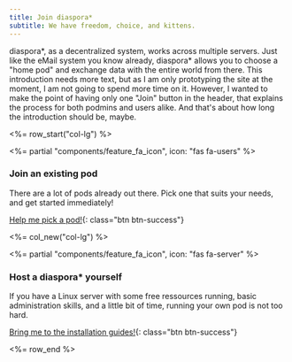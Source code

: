 ```yaml
---
title: Join diaspora*
subtitle: We have freedom, choice, and kittens.
---
```


diaspora\*, as a decentralized system, works across multiple servers. Just like the eMail system you know already, diaspora\* allows you to choose a "home pod" and exchange data with the entire world from there. This introduction needs more text, but as I am only prototyping the site at the moment, I am not going to spend more time on it. However, I wanted to make the point of having only one "Join" button in the header, that explains the process for both podmins and users alike. And that's about how long the introduction should be, maybe.

<%= row_start("col-lg") %>

<%= partial "components/feature_fa_icon", icon: "fas fa-users" %>

### Join an existing pod

There are a lot of pods already out there. Pick one that suits your needs, and get started immediately!

[Help me pick a pod!][find-a-pod]{: class="btn btn-success"}

<%= col_new("col-lg") %>

<%= partial "components/feature_fa_icon", icon: "fas fa-server" %>

### Host a diaspora\* yourself

If you have a Linux server with some free ressources running, basic administration skills, and a little bit of time, running your own pod is not too hard.

[Bring me to the installation guides!][install-guides]{: class="btn btn-success"}

<%= row_end %>

[install-guides]: <%= url_to("install", "") %>
[find-a-pod]: <%= url_to("guides", "users/find_a_pod") %>
